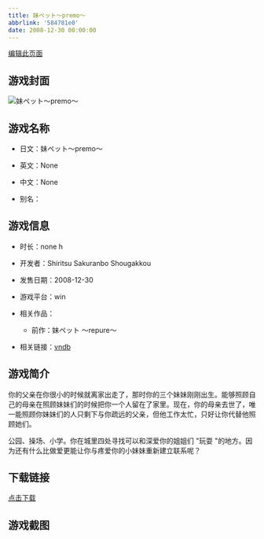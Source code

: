 ```yaml
---
title: 妹ペット～premo～
abbrlink: '584781e0'
date: 2008-12-30 00:00:00
---
```

[编辑此页面](https://github.com/ACG-3/ADV3-source/blob/main/source/_posts/%E5%A6%B9%E3%83%9A%E3%83%83%E3%83%88%EF%BD%9Epremo%EF%BD%9E.md)

## 游戏封面

![妹ペット～premo～](https://pan.timero.xyz/d/onedrive/img_lib_001/%E5%A6%B9%E3%83%9A%E3%83%83%E3%83%88%EF%BD%9Epremo%EF%BD%9E_cover.avif)


## 游戏名称

- 日文：妹ペット～premo～
- 英文：None
- 中文：None

- 别名：


## 游戏信息

- 时长：none h
- 开发者：Shiritsu Sakuranbo Shougakkou
- 发售日期：2008-12-30
- 游戏平台：win
- 相关作品：
   - 前作：妹ペット ～repure～

- 相关链接：[vndb](https://vndb.org/v3094)


## 游戏简介

你的父亲在你很小的时候就离家出走了，那时你的三个妹妹刚刚出生。能够照顾自己的母亲在照顾妹妹们的时候把你一个人留在了家里。现在，你的母亲去世了，唯一能照顾你妹妹们的人只剩下与你疏远的父亲，但他工作太忙，只好让你代替他照顾她们。

公园、操场、小学。你在城里四处寻找可以和深爱你的姐姐们 "玩耍 "的地方。因为还有什么比做爱更能让你与疼爱你的小妹妹重新建立联系呢？


## 下载链接

[点击下载](https://pan.timero.xyz/onedrive/adv_lib_001/%E5%A6%B9%E3%83%9A%E3%83%83%E3%83%88%EF%BD%9Epremo%EF%BD%9E)


## 游戏截图


